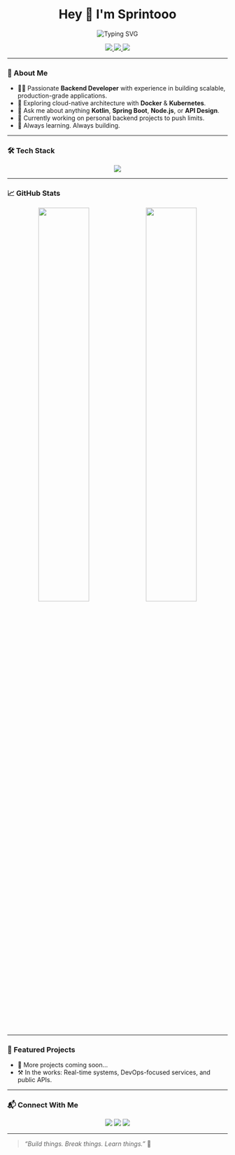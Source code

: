 <h1 align="center">Hey 👋 I'm Sprintooo</h1>

<p align="center">
  <img src="https://readme-typing-svg.demolab.com?font=Fira+Code&duration=3000&pause=1000&color=00FFAA&center=true&vCenter=true&width=435&lines=Backend+Engineer;Java+%2F+Kotlin+Enthusiast;Spring+Boot+%7C+Node.js+Developer;Loves+REST+%26+GraphQL+APIs;Cloud-Native+Explorer+%F0%9F%9B%A0%EF%B8%8F" alt="Typing SVG" />
</p>

<p align="center">
  <a href="https://github.com/sprintooo">
    <img src="https://img.shields.io/github/followers/sprintooo?label=Followers&style=social" />
  </a>
  <a href="mailto:sprintooo.dev@gmail.com">
    <img src="https://img.shields.io/badge/Email-D14836?style=flat&logo=gmail&logoColor=white" />
  </a>
  <a href="https://www.linkedin.com/in/sprintooo/">
    <img src="https://img.shields.io/badge/LinkedIn-0077B5?style=flat&logo=linkedin&logoColor=white" />
  </a>
</p>

---

### 🚀 About Me

- 🧑‍💻 Passionate **Backend Developer** with experience in building scalable, production-grade applications.
- 🌱 Exploring cloud-native architecture with **Docker** & **Kubernetes**.
- 💬 Ask me about anything **Kotlin**, **Spring Boot**, **Node.js**, or **API Design**.
- 🔭 Currently working on personal backend projects to push limits.
- 🧠 Always learning. Always building.

---

### 🛠️ Tech Stack

<p align="center">
  <img src="https://skillicons.dev/icons?i=kotlin,java,spring,docker,kubernetes,nodejs,javascript,graphql,postgres,mysql,git,github" />
</p>

---

### 📈 GitHub Stats

<p align="center">
  <img src="https://github-readme-stats.vercel.app/api?username=sprintooo&show_icons=true&theme=tokyonight&hide_border=true" width="48%" />
  <img src="https://streak-stats.demolab.com?user=sprintooo&theme=tokyonight&hide_border=true" width="48%" />
</p>

---

### 📌 Featured Projects

- 🚧 More projects coming soon...
- ⚒️ In the works: Real-time systems, DevOps-focused services, and public APIs.

---

### 📬 Connect With Me

<p align="center">
  <a href="https://linkedin.com/in/sprintooo"><img src="https://img.shields.io/badge/LinkedIn-%230077B5?style=for-the-badge&logo=linkedin&logoColor=white"/></a>
  <a href="mailto:sprintooo.dev@gmail.com"><img src="https://img.shields.io/badge/Email-D14836?style=for-the-badge&logo=gmail&logoColor=white"/></a>
  <a href="https://github.com/sprintooo"><img src="https://img.shields.io/badge/GitHub-171515?style=for-the-badge&logo=github&logoColor=white"/></a>
</p>

---

> *“Build things. Break things. Learn things.”* 🚀
